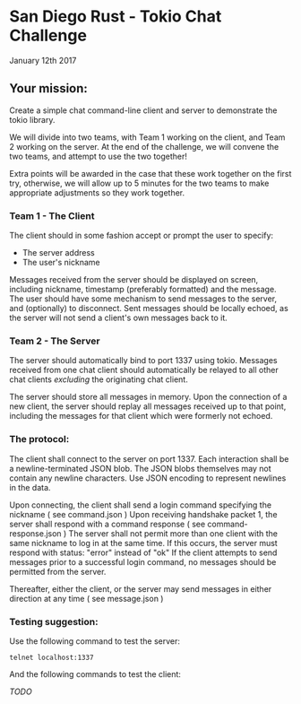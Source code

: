 # San Diego Rust - Tokio Chat Challenge
January 12th 2017

## Your mission:
Create a simple chat command-line client and server to demonstrate the tokio library.

We will divide into two teams, with Team 1 working on the client, and Team 2 working on the server.
At the end of the challenge, we will convene the two teams, and attempt to use the two together!

Extra points will be awarded in the case that these work together on the first try, otherwise, we will allow up to 5 minutes for the two teams to make appropriate adjustments so they work together.

### Team 1 - The Client

The client should in some fashion accept or prompt the user to specify:
* The server address
* The user's nickname

Messages received from the server should be displayed on screen, including nickname, timestamp (preferably formatted) and the message.
The user should have some mechanism to send messages to the server, and (optionally) to disconnect. Sent messages should be locally echoed, as the server will not send a client's own messages back to it.

### Team 2 - The Server

The server should automatically bind to port 1337 using tokio.
Messages received from one chat client should automatically be relayed to all other chat clients *excluding* the originating chat client.

The server should store all messages in memory.
Upon the connection of a new client, the server should replay all messages received up to that point, including the messages for that client which were formerly not echoed.

### The protocol:

The client shall connect to the server on port 1337.
Each interaction shall be a newline-terminated JSON blob. The JSON blobs themselves may not contain any newline characters. Use JSON encoding to represent newlines in the data.

Upon connecting, the client shall send a login command specifying the nickname ( see command.json )
Upon receiving handshake packet 1, the server shall respond with a command response ( see command-response.json )
The server shall not permit more than one client with the same nickname to log in at the same time. If this occurs, the server must respond with status: "error" instead of "ok"
If the client attempts to send messages prior to a successful login command, no messages should be permitted from the server.

Thereafter, either the client, or the server may send messages in either direction at any time ( see message.json )

### Testing suggestion:
Use the following command to test the server:

`telnet localhost:1337`

And the following commands to test the client:

*TODO*
